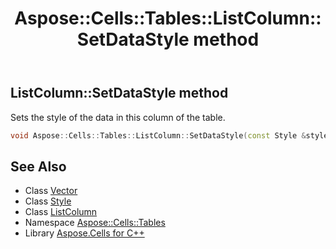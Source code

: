 ﻿---
title: Aspose::Cells::Tables::ListColumn::SetDataStyle method
linktitle: SetDataStyle
second_title: Aspose.Cells for C++ API Reference
description: 'Aspose::Cells::Tables::ListColumn::SetDataStyle method. Sets the style of the data in this column of the table in C++.'
type: docs
weight: 2000
url: /cpp/aspose.cells.tables/listcolumn/setdatastyle/
---
## ListColumn::SetDataStyle method


Sets the style of the data in this column of the table.

```cpp
void Aspose::Cells::Tables::ListColumn::SetDataStyle(const Style &style)
```

## See Also

* Class [Vector](../../../aspose.cells/vector/)
* Class [Style](../../../aspose.cells/style/)
* Class [ListColumn](../)
* Namespace [Aspose::Cells::Tables](../../)
* Library [Aspose.Cells for C++](../../../)

